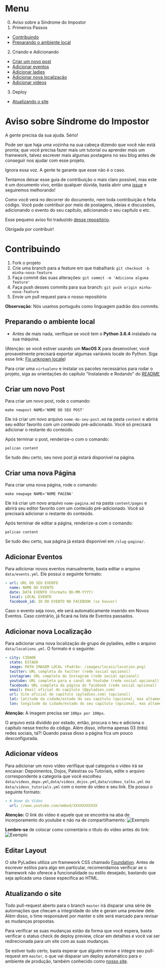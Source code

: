 Menu
====
0. Aviso sobre a Síndrome do Impostor
1. Primeiros Passos
  * [Contribuindo](#contribuindo)
  * [Preparando o ambiente local](#preparando-o-ambiente-local)

2. Criando e Adicionando
  * [Criar um novo post](#criar-um-novo-post)
  * [Adicionar eventos](#adicionar-eventos)
  * [Adicionar ladies](#adicionar-ladies)
  * [Adicionar nova localização](#adicionar-nova-localização)
  * [Adicionar vídeos](#adicionar-vídeos)

3. Deploy
  * [Atualizando o site](#atualizando-o-site)

Aviso sobre Síndrome do Impostor
============

A gente precisa da sua ajuda. Sério!

Pode ser que haja uma vozinha na sua cabeça dizendo que você não está pronta;
que você precisa fazer mais um tutorial ou aprender mais um framework, talvez
escrever mais algumas postagens no seu blog antes de conseguir nos ajudar com
esse projeto.

Ignora essa voz. A gente te garante que esse não é o caso.

Tentamos deixar esse guia de contribuição o mais claro possível, mas este é um
documento vivo, então qualquer dúvida, basta abrir uma [issue](https://github.com/pyladies-brazil/br-pyladies-pelican/issues/new/choose)
e seguiremos melhorando!

Como você verá no decorrer do documento, nem toda contribuição é feita código. Você
pode contribuir por meio de postagens, ideias e discussões, adicionando o
evento do seu capítulo, adicionando o seu capítulo e etc.

Esse pequeno aviso foi traduzido [desse repositório](https://github.com/adriennefriend/imposter-syndrome-disclaimer).

Obrigada por contribuir!


Contribuindo
============

1. Fork o projeto
2. Crie uma branch para a feature em que trabalhará: `git checkout -b minha-nova-feature`
3. Faça commit das suas alterações: `git commit -m 'Adiciona alguma feature'`
4. Faça push desses commits para sua branch: `git push origin minha-nova-feature`
5. Envie um pull request para o nosso repositório

**Observação**: Nós usamos português como linguagem padrão dos commits.


Preparando o ambiente local
--------------------------
- Antes de mais nada, verifique se você tem o **Python 3.6.4** instalado na sua máquina.

(Atenção: se você estiver usando um **MacOS X** para desenvolver, você provavelmente precisará exportar algumas variáveis locale do Python. Siga esse link: [Fix unknown locale](http://patrick.arminio.info/fix-valueerror-unknown-locale-utf8/))

Para criar uma `virtualenv` e instalar os pacotes necessários para rodar o projeto, siga as orientações do capítulo "Instalando e Rodando" do [README](https://github.com/pyladies-brazil/br-pyladies-pelican/blob/develop/README.md)


Criar um novo Post
------------------

Para criar um novo post, rode o comando:

	make newpost NAME='NOME DO SEU POST'

Ele irá criar um novo arquivo `nome-do-seu-post.md` na pasta `content` e abrirá seu editor favorito com um conteúdo pré-adicionado.  Você só precisará adicionar o restante do conteúdo.

Após terminar o post, renderize-o com o comando:

	pelican content

Se tudo deu certo, seu novo post já estará disponível na página.


Criar uma nova Página
---------------------

Para criar uma nova página, rode o comando:

	make newpage NAME='NOME PAGINA'

Ele irá criar um novo arquivo `nome-pagina.md` na pasta `content/pages` e abrirá seu editor favorito com um conteúdo pré-adicionado.  Você só precisará adicionar o restante do conteúdo.

Após terminar de editar a página, renderize-a com o comando:

	pelican content

Se tudo deu certo, sua página já estará disponível em `/slug-pagina/`.


Adicionar Eventos
-----------------

Para adicionar novos eventos manualmente, basta editar o arquivo `data/events.yml`. Ele possui o seguinte formato:

```yaml
- url: URL DO SEU EVENTO
  name: NOME DO EVENTO
  date: DATA EVENTO (Formato DD-MM-YYYY)
  local: LOCAL EVENTO
  facebook_id: ID DO EVENTO NO FACEBOOK (se houver)
```

Caso o evento seja novo, ele será automaticamente inserido em Novos Eventos. Caso contrário, já ficará na lista de Eventos passados.


Adicionar nova Localização
--------------------------

Para adicionar uma nova localização de grupo de pyladies, edite o arquivo `data/locations.yml`. O formato é o seguinte:


```yaml
- city: CIDADE
  state: ESTADO
  image: PATH IMAGEM LOCAL (Padrão: /images/locais/location.png)
  twitter: URL completa do twitter (rede social opcional)
  instagram: URL completa do Instagram (rede social opcional)
  youtube: URL completa para o canal do Youtube (rede social opcional)
  facebook: URL completa da página do facebook (rede social opcional)
  email: Email oficial do capítulo (@pyladies.com)
  url: Site oficial do capítulo (pyladies.com) (opcional)
  lat: latitude da cidade/estado do seu capítulo (opcional, mas altamente recomendado, caso contrário será gerado automaticamente)
  lon: longitude da cidade/estado do seu capítulo (opcional, mas altamente recomendado, caso contrário será gerado automaticamente)
```

**Atenção:** A imagem precisa ser `100px por 100px`.

O arquivo está dividido por estado, então, procura o teu e adiciona o capítulo nesse trecho do código. Além disso, informa apenas 03 (três) redes sociais, tá?! Quando passa disso a página fica um pouco desconfigurada.


Adicionar vídeos
----------------

Para adicionar um novo vídeo verifique qual categoria o vídeo irá se encaixar: Depoimentos, Dojos, Palestras ou Tutoriais, edite o arquivo correspondente a categoria que você escolheu `data/videos_depo.yml`,`data/videos_dojos.yml`,`data/videos_talks.yml` ou `data/videos_tutorials.yml` com o nome do vídeo e seu link. Ele possui o seguinte formato:

```yaml
- # Nome do Vídeo
  url: //www.youtube.com/embed/XXXXXXXXXXX
```

**Atenção:** O link do vídeo é aquele que se encontra na aba de incorporamento do youtube e não na de compartilhamento:
![Exemplo](https://cloud.githubusercontent.com/assets/6595551/19491891/59d9ff6a-9553-11e6-8163-0c65ca58d241.png "Link correto do youtube")

**Lembre-se** de colocar como comentário o título do vídeo antes do link:
![Exemplo](https://cloud.githubusercontent.com/assets/6595551/19491947/97e5df18-9553-11e6-9ed3-d1294f37a291.png "Comentário nos vídeos")


Editar Layout
-------------

O site PyLadies utiliza um framework CSS chamado [Foundation](http://foundation.zurb.com/sites.html). Antes de escrever estilos para algo em particular, recomendamos verificar se o framework não oferece a funcionalidade ou estilo desejado, bastando que seja aplicada uma classe específica ao HTML.


Atualizando o site
------------------

Todo pull-request aberto para o branch `master` irá disparar uma série de automações que checam a integridade do site e geram uma preview dele.
Além disso, o time responsável por manter o site será marcado para revisar as mudanças propostas.

Para verificar se suas mudanças estão da forma que você espera, basta verificar o status check de deploy preview, clicar em detalhes e você vai ser redirecionada para um site com as suas mudanças.

Se estiver tudo certo, basta esperar que alguém revise e integre seu pull-request em `master`, o que vai disparar um deploy automático para o ambiente de produção, também conhecido como [nosso site](http://brasil.pyladies.com/).
